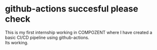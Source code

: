 # github-actions succesful please check
 This is my first internship working in COMPOZENT where I have created a basic CI/CD pipeline using github-actions.  
Its working.
